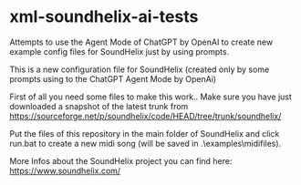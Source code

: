 # xml-soundhelix-ai-tests
Attempts to use the Agent Mode of ChatGPT by OpenAI to create new example config files for SoundHelix just by using prompts.

This is a new configuration file for SoundHelix (created only by some prompts using to the ChatGPT Agent Mode by OpenAi)

First of all you need some files to make this work.. 
Make sure you have just downloaded a snapshot of the latest trunk from https://sourceforge.net/p/soundhelix/code/HEAD/tree/trunk/soundhelix/ 

Put the files of this repository in the main folder of SoundHelix and click run.bat to create a new midi song (will be saved in .\examples\midifiles).

More Infos about the SoundHelix project you can find here: https://www.soundhelix.com/
